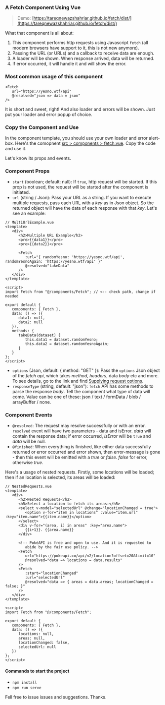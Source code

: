 ### A Fetch Component Using Vue

> Demo: [https://tareqnewazshahriar.github.io/fetch/dist/](https://tareqnewazshahriar.github.io/fetch/dist/)

What that component is all about:
1. This component performs http requests using Javascript `fetch` (all modern browsers have support to it, this is not new anymore).
2. Passing the URL (or URLs) and a callback to receive data are enough.
3. A loader will be shown. When response arrived, data will be returned.
4. If error occurred, it will handle it and will show the error.


### Most common usage of this component
```vue
<Fetch
   url="https://yesno.wtf/api"
   @resolved="json => data = json"
/>
```
It is short and sweet, right! And also loader and errors will be shown. Just put your loader and error popup of choice.

### Copy the Component and Use
In the component template, you should use your own loader and error alert-box.
Here's the comopnent [src > components > fetch.vue](https://raw.githubusercontent.com/TareqNewazShahriar/a-fetch-component-using-vue/master/src/components/Fetch.vue). Copy the code and use it.

Let's know its props and events.

### Component Props
* `start` (boolean; default: null): If `true`, http request will be started. If this prop is not used, the request will be started after the component is initiated.
* `url` (string / Json): Pass your URL as a string. If you want to execute multiple requests, pass each URL with a _key_ as in Json object. So the returned object will have the data of each response with that _key_. Let's see an example:

```vuejs
// MultiUrlExample.vue
<template>
   <div>
      <h2>Multiple URL Example</h2>
      <pre>{{data1}}</pre>
      <pre>{{data2}}</pre>

      <Fetch
         :url="{ randomYesno: 'https://yesno.wtf/api', randomYesnoAgain: 'https://yesno.wtf/api' }"
         @resolved="takeData"
      />
   </div>
</template>

<script>
import Fetch from "@/components/Fetch"; // <-- check path, change if needed

export default {
   components: { Fetch },
   data: () => ({
      data1: null,
      data2: null
   }),
   methods: {
      takeData(dataset) {
         this.data1 = dataset.randomYesno;
         this.data2 = dataset.randomYesnoAgain;
      }
   }
};
</script>
```

* `options` (Json, default: { method: "GET" }): Pass the `options` Json object of the _fetch api_, which takes _method_, _headers_, data _body_ etc and more. To see details, go to the link and find [Supplying request options](https://developer.mozilla.org/en-US/docs/Web/API/Fetch_API/Using_Fetch).
* `responseType` (string, default: "json"): `fetch` API has some methods to parse the response _body_. Tell the component what type of data will come. Value can be one of these: json / text / formData / blob / arrayBuffer / none.

### Component Events
* `@resolved`: The request may resolve successfully or with an error. `resolved` event will have two parameters - data and isError. _data_ will contain the response data; if error occurred, _isError_ will be `true` and _data_ will be null.
* `@finished`: When everything is finished, like either data successfully returned or error occurred and error shown, then error-message is gone - then this event will be emitted with a _true_ or _false_. _false_ for error, otherwise _true_.

Here's a usage of nested requests. Firstly, some locations will be loaded; then if an location is selected, its areas will be loaded:

```vue
// NestedRequests.vue
<template>
   <div>
      <h2>Nested Requests</h2>
      <h5>Select a location to fetch its areas:</h5>
      <select v-model="selectedUrl" @change="locationChanged = true">
         <option v-for="item in locations" :value="item.url" :key="item.name">{{item.name}}</option>
      </select>
      <div v-for="(area, i) in areas" :key="area.name">
         {{i+1}}. {{area.name}}
      </div>

      <!-- PokéAPI is free and open to use. And it is requested to
         abide by the fair use policy. -->
      <Fetch
         url="https://pokeapi.co/api/v2/location?offset=20&limit=10"
         @resolved="data => locations = data.results"
      />
      <Fetch
         :start="locationChanged"
         :url="selectedUrl"
         @resolved="data => { areas = data.areas; locationChanged = false; }"
      />
   </div>
</template>

<script>
import Fetch from "@/components/Fetch";

export default {
   components: { Fetch },
   data: () => ({
      locations: null,
      areas: null,
      locationChanged: false,
      selectedUrl: null
   })
};
</script>
```

#### Commands to start the project
* `npm install`
* `npm run serve`


Fell free to issue issues and suggestions. Thanks.

